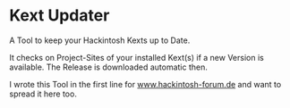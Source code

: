 # Kext Updater
A Tool to keep your Hackintosh Kexts up to Date.

It checks on Project-Sites of your installed Kext(s) if a new Version is available. The Release is downloaded automatic then.

I wrote this Tool in the first line for www.hackintosh-forum.de and want to spread it here too.
